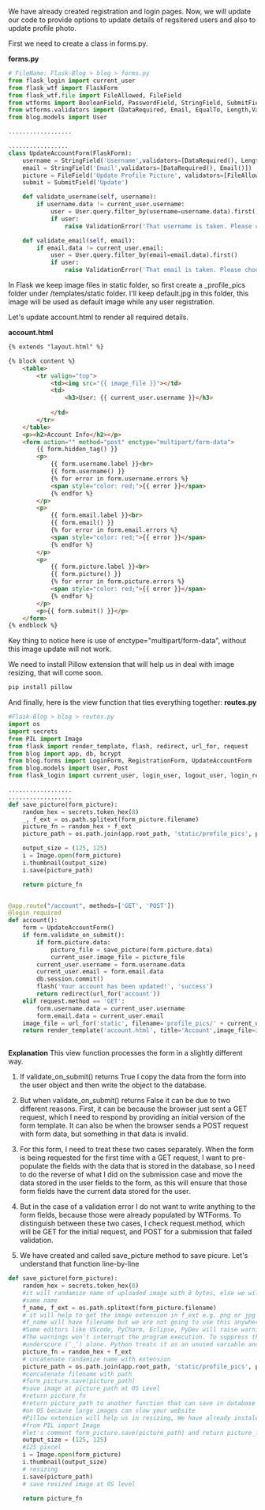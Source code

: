 We have already created registration and login pages. Now, we will update our code to provide options to update details of regsitered users and also to update profile photo.

First we need to create a class in forms.py.

**forms.py**

```python
# FileName: Flask-Blog > blog > forms.py
from flask_login import current_user
from flask_wtf import FlaskForm
from flask_wtf.file import FileAllowed, FileField
from wtforms import BooleanField, PasswordField, StringField, SubmitField
from wtforms.validators import (DataRequired, Email, EqualTo, Length,ValidationError)
from blog.models import User

..................

.................
class UpdateAccountForm(FlaskForm):
    username = StringField('Username',validators=[DataRequired(), Length(min=2, max=20)])
    email = StringField('Email',validators=[DataRequired(), Email()])
    picture = FileField('Update Profile Picture', validators=[FileAllowed(['jpg', 'png'])])
    submit = SubmitField('Update')

    def validate_username(self, username):
        if username.data != current_user.username:
            user = User.query.filter_by(username=username.data).first()
            if user:
                raise ValidationError('That username is taken. Please choose a different one.')

    def validate_email(self, email):
        if email.data != current_user.email:
            user = User.query.filter_by(email=email.data).first()
            if user:
                raise ValidationError('That email is taken. Please choose a different one.')

```

In Flask we keep image files in static folder, so first create a \_profile\_pics folder under /templates/static folder. I'll keep default.jpg in this folder, this image will be used as default image while any user registration.

Let's update account.html to render all required details.

**account.html**
```html
{% extends "layout.html" %}

{% block content %}
    <table>
        <tr valign="top">
            <td><img src="{{ image_file }}"></td>
            <td>
                <h3>User: {{ current_user.username }}</h3>
                
            </td>
        </tr>
    </table>    
    <p><h2>Account Info</h2></p>
    <form action="" method="post" enctype="multipart/form-data">
        {{ form.hidden_tag() }}
        <p>
            {{ form.username.label }}<br>
            {{ form.username() }}
            {% for error in form.username.errors %}
            <span style="color: red;">{{ error }}</span>
            {% endfor %}
        </p>
        <p>
            {{ form.email.label }}<br>
            {{ form.email() }}
            {% for error in form.email.errors %}
            <span style="color: red;">{{ error }}</span>
            {% endfor %}
        </p>        
        <p>
            {{ form.picture.label }}<br>
            {{ form.picture() }}
            {% for error in form.picture.errors %}
            <span style="color: red;">{{ error }}</span>
            {% endfor %}
        </p>
        <p>{{ form.submit() }}</p>
    </form>
{% endblock %}
```
Key thing to notice here is use of enctype="multipart/form-data", without this image update will not work.

We need to install Pillow extension that will help us in deal with image resizing, that will come soon.

```python
pip install pillow
```
And finally, here is the view function that ties everything together:
**routes.py**
```python
#Flask-Blog > blog > routes.py
import os
import secrets
from PIL import Image
from flask import render_template, flash, redirect, url_for, request
from blog import app, db, bcrypt
from blog.forms import LoginForm, RegistrationForm, UpdateAccountForm
from blog.models import User, Post
from flask_login import current_user, login_user, logout_user, login_required

..................
..................
def save_picture(form_picture):
    random_hex = secrets.token_hex(8)
    _, f_ext = os.path.splitext(form_picture.filename)
    picture_fn = random_hex + f_ext
    picture_path = os.path.join(app.root_path, 'static/profile_pics', picture_fn)

    output_size = (125, 125)
    i = Image.open(form_picture)
    i.thumbnail(output_size)
    i.save(picture_path)

    return picture_fn


@app.route("/account", methods=['GET', 'POST'])
@login_required
def account():
    form = UpdateAccountForm()
    if form.validate_on_submit():
        if form.picture.data:
            picture_file = save_picture(form.picture.data)
            current_user.image_file = picture_file
        current_user.username = form.username.data
        current_user.email = form.email.data
        db.session.commit()
        flash('Your account has been updated!', 'success')
        return redirect(url_for('account'))
    elif request.method == 'GET':
        form.username.data = current_user.username
        form.email.data = current_user.email
    image_file = url_for('static', filename='profile_pics/' + current_user.image_file)
    return render_template('account.html', title='Account',image_file=image_file, form=form)
   
```
**Explanation**
This view function processes the form in a slightly different way. 
1. If validate_on_submit() returns True I copy the data from the form into the user object and then write the object to the database. 

2. But when validate_on_submit() returns False it can be due to two different reasons. First, it can be because the browser just sent a GET request, which I need to respond by providing an initial version of the form template. It can also be when the browser sends a POST request with form data, but something in that data is invalid. 

3. For this form, I need to treat these two cases separately. When the form is being requested for the first time with a GET request, I want to pre-populate the fields with the data that is stored in the database, so I need to do the reverse of what I did on the submission case and move the data stored in the user fields to the form, as this will ensure that those form fields have the current data stored for the user. 

4. But in the case of a validation error I do not want to write anything to the form fields, because those were already populated by WTForms. To distinguish between these two cases, I check request.method, which will be GET for the initial request, and POST for a submission that failed validation.

5. We have created and called save_picture method to save picure. Let's understand that function line-by-line

```python
def save_picture(form_picture):
    random_hex = secrets.token_hex(8) 
    #it will randamize name of uploaded image with 8 bytes, else we will have conflict if 2 users upload image with 
    #same name
    f_name, f_ext = os.path.splitext(form_picture.filename) 
    # it will help to get the image extension in f_ext e.g. png or jpg
    #f_name will have filename but we are not going to use this anywhere in program
    #Some editors like VScode, PyCharm, Eclipse, PyDev will raise warnings sometimes regarding these unused variables. 
    #The warnings won’t interrupt the program execution. To suppress the warning, one can simply name the variable with an 
    #underscore (‘_‘) alone. Python treats it as an unused variable and ignores it without giving the warning message.
    picture_fn = random_hex + f_ext 
    # cncatenate randamize name with extension
    picture_path = os.path.join(app.root_path, 'static/profile_pics', picture_fn) 
    #concatenate filename with path
    #form_picture.save(picture_path) 
    #save image at picture_path at OS Level
    #return picture_fn 
    #return picture_path to another function that can save in database but we should resize the image before saving 
    #on OS because large images can slow your website
    #Pillow extension will help us in resizing, We have already instaled Pillow using pip so, let's import
    #from PIL import Image
    #let's comment form_picture.save(picture_path) and return picture_fn now
    output_size = (125, 125)  
    #125 pixcel
    i = Image.open(form_picture)
    i.thumbnail(output_size) 
    # resizing
    i.save(picture_path) 
    # save resized image at OS level

    return picture_fn
```
